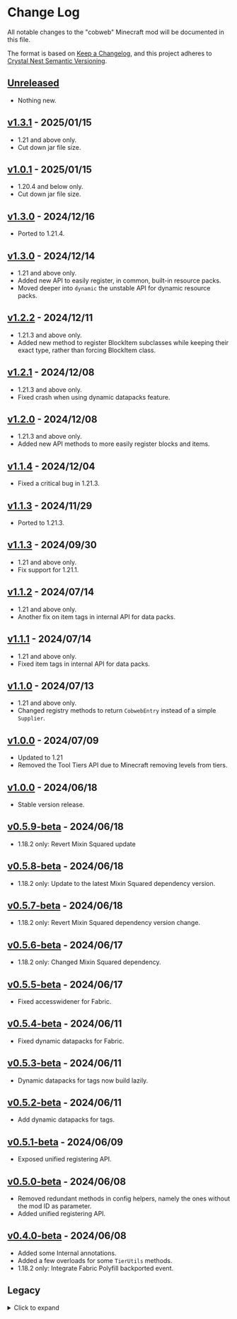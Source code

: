 # Change Log

All notable changes to the "cobweb" Minecraft mod will be documented in this file.

The format is based on [Keep a Changelog](https://keepachangelog.com/en/1.0.0/),
and this project adheres to [Crystal Nest Semantic Versioning](https://crystalnest.it/#/versioning).

## [Unreleased]

- Nothing new.

## [v1.3.1] - 2025/01/15

- 1.21 and above only.
- Cut down jar file size.

## [v1.0.1] - 2025/01/15

- 1.20.4 and below only.
- Cut down jar file size.

## [v1.3.0] - 2024/12/16

- Ported to 1.21.4.

## [v1.3.0] - 2024/12/14

- 1.21 and above only.
- Added new API to easily register, in common, built-in resource packs.
- Moved deeper into `dynamic` the unstable API for dynamic resource packs.

## [v1.2.2] - 2024/12/11

- 1.21.3 and above only.
- Added new method to register BlockItem subclasses while keeping their exact type, rather than forcing BlockItem class.

## [v1.2.1] - 2024/12/08

- 1.21.3 and above only.
- Fixed crash when using dynamic datapacks feature.

## [v1.2.0] - 2024/12/08

- 1.21.3 and above only.
- Added new API methods to more easily register blocks and items.

## [v1.1.4] - 2024/12/04

- Fixed a critical bug in 1.21.3.

## [v1.1.3] - 2024/11/29

- Ported to 1.21.3.

## [v1.1.3] - 2024/09/30

- 1.21 and above only.
- Fix support for 1.21.1.

## [v1.1.2] - 2024/07/14

- 1.21 and above only.
- Another fix on item tags in internal API for data packs.

## [v1.1.1] - 2024/07/14

- 1.21 and above only.
- Fixed item tags in internal API for data packs.

## [v1.1.0] - 2024/07/13

- 1.21 and above only.
- Changed registry methods to return `CobwebEntry` instead of a simple `Supplier`.

## [v1.0.0] - 2024/07/09

- Updated to 1.21
- Removed the Tool Tiers API due to Minecraft removing levels from tiers.

## [v1.0.0] - 2024/06/18

- Stable version release.

## [v0.5.9-beta] - 2024/06/18

- 1.18.2 only: Revert Mixin Squared update

## [v0.5.8-beta] - 2024/06/18

- 1.18.2 only: Update to the latest Mixin Squared dependency version.

## [v0.5.7-beta] - 2024/06/18

- 1.18.2 only: Revert Mixin Squared dependency version change.

## [v0.5.6-beta] - 2024/06/17

- 1.18.2 only: Changed Mixin Squared dependency.

## [v0.5.5-beta] - 2024/06/17

- Fixed accesswidener for Fabric.

## [v0.5.4-beta] - 2024/06/11

- Fixed dynamic datapacks for Fabric.

## [v0.5.3-beta] - 2024/06/11

- Dynamic datapacks for tags now build lazily.

## [v0.5.2-beta] - 2024/06/11

- Add dynamic datapacks for tags.

## [v0.5.1-beta] - 2024/06/09

- Exposed unified registering API.

## [v0.5.0-beta] - 2024/06/08

- Removed redundant methods in config helpers, namely the ones without the mod ID as parameter.
- Added unified registering API.

## [v0.4.0-beta] - 2024/06/08

- Added some Internal annotations.
- Added a few overloads for some `TierUtils` methods.
- 1.18.2 only: Integrate Fabric Polyfill backported event.

## Legacy

<details>
 <summary>Click to expand</summary>

  ### [1.18.2-0.0.3.7-beta] - 2024/05/30
  
  - Backport to 1.18.2.
  
  ### [1.19.2-0.0.3.7-beta] - 2024/05/29
  
  - Fix missing nightconfig dependency on dependants.
  
  ### [1.19.2-0.0.3.6-beta] - 2024/05/29
  
  - Backport to 1.19.2.
  
  ### [1.19.4-0.0.3.6-beta] - 2024/05/28
  
  - Backport to 1.19.4.
  
  ### [1.20.2-0.0.3.6-beta] - 2024/05/28
  
  - Fix NeoForge build.
  
  ### [1.20.2-0.0.3.5-beta] - 2024/05/27
  
  - Fix Forge distribution.
  
  ### [1.20.4-0.0.3.5-beta] - 2024/05/26
  
  - Improve Forge distribution.
  
  ### [1.20.4-0.0.3.4-beta] - 2024/05/26
  
  - Fix Forge distribution.
  
  ### [1.20.4-0.0.3.3-beta] - 2024/05/26
  
  - Nothing new, just a test.
  
  ### [1.20.4-0.0.3.2-beta] - 2024/05/26
  
  - Revert to working version.
  
  ### [1.20.4-0.0.3.1-beta] - 2024/05/26
  
  - Attempt to fix Forge distribution, but instead broke everything.
  
  ### [1.20.4-0.0.3.0-beta] - 2024/05/18
  
  - Fixed declared related dependencies on CurseForge.
  
  ### [1.20.4-0.0.2.6-alpha] - 2024/05/16
  
  - Changed declared related dependencies.
  
  ### [1.20.4-0.0.2.5-alpha] - 2024/05/08
  
  - Fixed NPE when using config with NeoForge.
  
  ### [1.20.4-0.0.2.4-alpha] - 2024/05/06
  
  - Made FCAP an optional dependency in development environments too.
  
  ### [1.20.4-0.0.2.3-alpha] - 2024/05/06
  
  - Moved the services into a more proper class.
  
  ### [1.20.4-0.0.2.2-alpha] - 2024/05/04

  - Improved tool tiers API.
  - Fixed rare NPE.
  
  ### [1.20.4-0.0.2.1-alpha] - 2024/05/04
  
  - Improved tool tiers API.
  
  ### [1.20.4-0.0.2.0-alpha] - 2024/05/04
  
  - Added tool tiers API.
  
  ### [1.20.4-0.0.1.1-alpha] - 2024/05/01

  - Fixed Fabric jar.
  - Updated in-game icons and readme.
  - Made FCAP an actual optional dependency at runtime.

  ### [1.20.4-0.0.1.0-alpha] - 2024/04/30
  
  - Added utility to retrieve in-game IDs.
  - Added first draft of a unified configuration system.
  - Added Fabric specific registering system.
</details>

[Unreleased]: https://github.com/crystal-nest/cobweb
[README]: https://github.com/crystal-nest/cobweb#readme

[v1.3.1]: https://github.com/crystal-nest/cobweb/releases?q=1.3.1
[v1.3.0]: https://github.com/crystal-nest/cobweb/releases?q=1.3.0
[v1.2.2]: https://github.com/crystal-nest/cobweb/releases?q=1.2.2
[v1.2.1]: https://github.com/crystal-nest/cobweb/releases?q=1.2.1
[v1.2.0]: https://github.com/crystal-nest/cobweb/releases?q=1.2.0
[v1.1.4]: https://github.com/crystal-nest/cobweb/releases?q=1.1.4
[v1.1.3]: https://github.com/crystal-nest/cobweb/releases?q=1.1.3
[v1.1.2]: https://github.com/crystal-nest/cobweb/releases?q=1.1.2
[v1.1.1]: https://github.com/crystal-nest/cobweb/releases?q=1.1.1
[v1.1.0]: https://github.com/crystal-nest/cobweb/releases?q=1.1.0

[v1.0.1]: https://github.com/crystal-nest/cobweb/releases?q=1.0.1
[v1.0.0]: https://github.com/crystal-nest/cobweb/releases?q=1.0.0

[v0.5.9-beta]: https://github.com/crystal-nest/cobweb/releases?q=0.5.9-beta
[v0.5.8-beta]: https://github.com/crystal-nest/cobweb/releases?q=0.5.8-beta
[v0.5.7-beta]: https://github.com/crystal-nest/cobweb/releases?q=0.5.7-beta
[v0.5.6-beta]: https://github.com/crystal-nest/cobweb/releases?q=0.5.6-beta
[v0.5.5-beta]: https://github.com/crystal-nest/cobweb/releases?q=0.5.5-beta
[v0.5.4-beta]: https://github.com/crystal-nest/cobweb/releases?q=0.5.4-beta
[v0.5.3-beta]: https://github.com/crystal-nest/cobweb/releases?q=0.5.3-beta
[v0.5.2-beta]: https://github.com/crystal-nest/cobweb/releases?q=0.5.2-beta
[v0.5.1-beta]: https://github.com/crystal-nest/cobweb/releases?q=0.5.1-beta
[v0.5.0-beta]: https://github.com/crystal-nest/cobweb/releases?q=0.5.0-beta
[v0.4.0-beta]: https://github.com/crystal-nest/cobweb/releases?q=0.4.0-beta

[1.18.2-0.0.3.7-beta]: https://github.com/crystal-nest/cobweb/releases/tag/v1.18.2-0.0.3.7-beta
[1.19.2-0.0.3.7-beta]: https://github.com/crystal-nest/cobweb/releases/tag/v1.19.2-0.0.3.7-beta
[1.19.2-0.0.3.6-beta]: https://github.com/crystal-nest/cobweb/releases/tag/v1.19.2-0.0.3.6-beta
[1.19.4-0.0.3.6-beta]: https://github.com/crystal-nest/cobweb/releases/tag/v1.19.4-0.0.3.6-beta
[1.20.2-0.0.3.6-beta]: https://github.com/crystal-nest/cobweb/releases/tag/v1.20.2-0.0.3.6-beta
[1.20.2-0.0.3.5-beta]: https://github.com/crystal-nest/cobweb/releases/tag/v1.20.2-0.0.3.5-beta
[1.20.4-0.0.3.5-beta]: https://github.com/crystal-nest/cobweb/releases/tag/v1.20.4-0.0.3.5-beta
[1.20.4-0.0.3.4-beta]: https://github.com/crystal-nest/cobweb/releases/tag/v1.20.4-0.0.3.4-beta
[1.20.4-0.0.3.3-beta]: https://github.com/crystal-nest/cobweb/releases/tag/v1.20.4-0.0.3.3-beta
[1.20.4-0.0.3.2-beta]: https://github.com/crystal-nest/cobweb/releases/tag/v1.20.4-0.0.3.2-beta
[1.20.4-0.0.3.1-beta]: https://github.com/crystal-nest/cobweb/releases/tag/v1.20.4-0.0.3.1-beta
[1.20.4-0.0.3.0-beta]: https://github.com/crystal-nest/cobweb/releases/tag/v1.20.4-0.0.3.0-beta
[1.20.4-0.0.2.6-alpha]: https://github.com/crystal-nest/cobweb/releases/tag/v1.20.4-0.0.2.6-alpha
[1.20.4-0.0.2.5-alpha]: https://github.com/crystal-nest/cobweb/releases/tag/v1.20.4-0.0.2.5-alpha
[1.20.4-0.0.2.4-alpha]: https://github.com/crystal-nest/cobweb/releases/tag/v1.20.4-0.0.2.4-alpha
[1.20.4-0.0.2.3-alpha]: https://github.com/crystal-nest/cobweb/releases/tag/v1.20.4-0.0.2.3-alpha
[1.20.4-0.0.2.2-alpha]: https://github.com/crystal-nest/cobweb/releases/tag/v1.20.4-0.0.2.2-alpha
[1.20.4-0.0.2.1-alpha]: https://github.com/crystal-nest/cobweb/releases/tag/v1.20.4-0.0.2.1-alpha
[1.20.4-0.0.2.0-alpha]: https://github.com/crystal-nest/cobweb/releases/tag/v1.20.4-0.0.2.0-alpha
[1.20.4-0.0.1.1-alpha]: https://github.com/crystal-nest/cobweb/releases/tag/v1.20.4-0.0.1.1-alpha
[1.20.4-0.0.1.0-alpha]: https://github.com/crystal-nest/cobweb/releases/tag/v1.20.4-0.0.1.0-alpha
